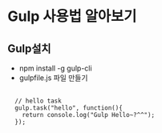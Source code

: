 # Gulp 사용법 알아보기

## Gulp설치
- npm install -g gulp-cli
- gulpfile.js 파일 만들기
<pre>
  <code>
  // hello task
  gulp.task("hello", function(){
    return console.log("Gulp Hello~?^^");
  });
  </code>
</pre>
